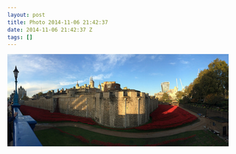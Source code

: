 ```yaml
---
layout: post
title: Photo 2014-11-06 21:42:37
date: 2014-11-06 21:42:37 Z
tags: []
---
```

![](/media/2014/11/101954055367.jpg)
